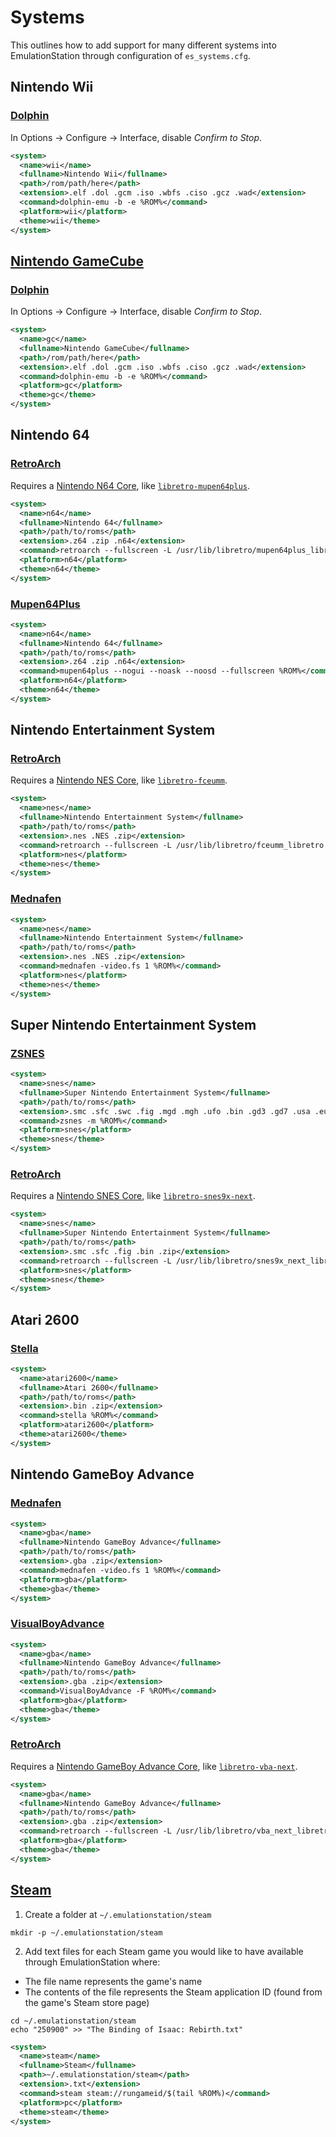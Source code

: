 # Systems

This outlines how to add support for many different systems into EmulationStation through configuration of `es_systems.cfg`.

## Nintendo Wii

### [Dolphin](http://dolphin-emu.org/)
In Options → Configure → Interface, disable *Confirm to Stop*.
``` xml
<system>
  <name>wii</name>
  <fullname>Nintendo Wii</fullname>
  <path>/rom/path/here</path>
  <extension>.elf .dol .gcm .iso .wbfs .ciso .gcz .wad</extension>
  <command>dolphin-emu -b -e %ROM%</command>
  <platform>wii</platform>
  <theme>wii</theme>
</system>
```


## [Nintendo GameCube](https://en.wikipedia.org/wiki/GameCube)

### [Dolphin](http://dolphin-emu.org/)
In Options → Configure → Interface, disable *Confirm to Stop*.
``` xml
<system>
  <name>gc</name>
  <fullname>Nintendo GameCube</fullname>
  <path>/rom/path/here</path>
  <extension>.elf .dol .gcm .iso .wbfs .ciso .gcz .wad</extension>
  <command>dolphin-emu -b -e %ROM%</command>
  <platform>gc</platform>
  <theme>gc</theme>
</system>
```


## Nintendo 64

### [RetroArch](http://libretro.com)
Requires a [Nintendo N64 Core](http://wiki.libretro.com/index.php?title=Nintendo_N64_Core_Compatibility), like [`libretro-mupen64plus`](http://wiki.libretro.com/index.php?title=Mupen64Plus).
``` xml
<system>
  <name>n64</name>
  <fullname>Nintendo 64</fullname>
  <path>/path/to/roms</path>
  <extension>.z64 .zip .n64</extension>
  <command>retroarch --fullscreen -L /usr/lib/libretro/mupen64plus_libretro.so %ROM%</command>
  <platform>n64</platform>
  <theme>n64</theme>
</system>
```

### [Mupen64Plus](https://code.google.com/p/mupen64plus/)
``` xml
<system>
  <name>n64</name>
  <fullname>Nintendo 64</fullname>
  <path>/path/to/roms</path>
  <extension>.z64 .zip .n64</extension>
  <command>mupen64plus --nogui --noask --noosd --fullscreen %ROM%</command>
  <platform>n64</platform>
  <theme>n64</theme>
</system>
```


## Nintendo Entertainment System

### [RetroArch](http://libretro.com)
Requires a [Nintendo NES Core](http://wiki.libretro.com/index.php?title=Nintendo_NES_Core_Compatibility), like [`libretro-fceumm`](http://wiki.libretro.com/index.php?title=FCEUmm).
``` xml
<system>
  <name>nes</name>
  <fullname>Nintendo Entertainment System</fullname>
  <path>/path/to/roms</path>
  <extension>.nes .NES .zip</extension>
  <command>retroarch --fullscreen -L /usr/lib/libretro/fceumm_libretro.so %ROM%</command>
  <platform>nes</platform>
  <theme>nes</theme>
</system>
```

### [Mednafen](http://mednafen.sourceforge.net/)
``` xml
<system>
  <name>nes</name>
  <fullname>Nintendo Entertainment System</fullname>
  <path>/path/to/roms</path>
  <extension>.nes .NES .zip</extension>
  <command>mednafen -video.fs 1 %ROM%</command>
  <platform>nes</platform>
  <theme>nes</theme>
</system>
```


## Super Nintendo Entertainment System

### [ZSNES](http://zsnes.com/)
``` xml
<system>
  <name>snes</name>
  <fullname>Super Nintendo Entertainment System</fullname>
  <path>/path/to/roms</path>
  <extension>.smc .sfc .swc .fig .mgd .mgh .ufo .bin .gd3 .gd7 .usa .eur .jap .aus .st .bs .dx2 .048 .058 .078 .1 .a .gz .zip .jma</extension>
  <command>zsnes -m %ROM%</command>
  <platform>snes</platform>
  <theme>snes</theme>
</system>
```

### [RetroArch](http://libretro.com)
Requires a [Nintendo SNES Core](http://wiki.libretro.com/index.php?title=Nintendo_SNES_Core_Compatibility), like [`libretro-snes9x-next`](http://wiki.libretro.com/index.php?title=SNES9x_Next).
``` xml
<system>
  <name>snes</name>
  <fullname>Super Nintendo Entertainment System</fullname>
  <path>/path/to/roms</path>
  <extension>.smc .sfc .fig .bin .zip</extension>
  <command>retroarch --fullscreen -L /usr/lib/libretro/snes9x_next_libretro.so %ROM%</command>
  <platform>snes</platform>
  <theme>snes</theme>
</system>
```

## Atari 2600

### [Stella](http://stella.sourceforge.net/)
``` xml
<system>
  <name>atari2600</name>
  <fullname>Atari 2600</fullname>
  <path>/path/to/roms</path>
  <extension>.bin .zip</extension>
  <command>stella %ROM%</command>
  <platform>atari2600</platform>
  <theme>atari2600</theme>
</system>
```

## Nintendo GameBoy Advance

### [Mednafen](http://mednafen.sourceforge.net/)
``` xml
<system>
  <name>gba</name>
  <fullname>Nintendo GameBoy Advance</fullname>
  <path>/path/to/roms</path>
  <extension>.gba .zip</extension>
  <command>mednafen -video.fs 1 %ROM%</command>
  <platform>gba</platform>
  <theme>gba</theme>
</system>
```

### [VisualBoyAdvance](http://sourceforge.net/projects/vba/)
``` xml
<system>
  <name>gba</name>
  <fullname>Nintendo GameBoy Advance</fullname>
  <path>/path/to/roms</path>
  <extension>.gba .zip</extension>
  <command>VisualBoyAdvance -F %ROM%</command>
  <platform>gba</platform>
  <theme>gba</theme>
</system>
```

### [RetroArch](http://libretro.com)
Requires a [Nintendo GameBoy Advance Core](http://wiki.libretro.com/index.php?title=Nintendo_Game_Boy_Advance_Core_Compatibility), like [`libretro-vba-next`](http://wiki.libretro.com/index.php?title=VBA_Next).
``` xml
<system>
  <name>gba</name>
  <fullname>Nintendo GameBoy Advance</fullname>
  <path>/path/to/roms</path>
  <extension>.gba .zip</extension>
  <command>retroarch --fullscreen -L /usr/lib/libretro/vba_next_libretro.so %ROM%</command>
  <platform>gba</platform>
  <theme>gba</theme>
</system>
```

## [Steam](http://store.steampowered.com)

1. Create a folder at `~/.emulationstation/steam`
  ```
  mkdir -p ~/.emulationstation/steam
  ```
2. Add text files for each Steam game you would like to have available through
EmulationStation where:
  * The file name represents the game's name
  * The contents of the file represents the Steam application ID (found from the
    game's Steam store page)

  ```
  cd ~/.emulationstation/steam
  echo "250900" >> "The Binding of Isaac: Rebirth.txt"
  ```

``` xml
<system>
  <name>steam</name>
  <fullname>Steam</fullname>
  <path>~/.emulationstation/steam</path>
  <extension>.txt</extension>
  <command>steam steam://rungameid/$(tail %ROM%)</command>
  <platform>pc</platform>
  <theme>steam</theme>
</system>
```
